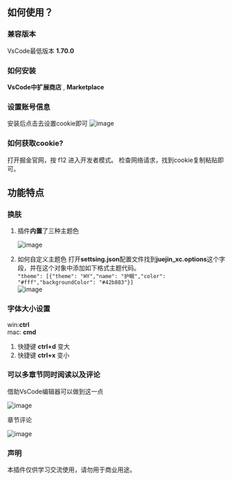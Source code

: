 ## 如何使用？

### 兼容版本
VsCode最低版本  **1.70.0**  

### 如何安装
**VsCode中扩展商店** , **Marketplace**  

### 设置账号信息  

安装后点击去设置cookie即可
![image](https://github.com/TZL128/juejin_xc/assets/52518549/ab3654ac-764c-4a84-898b-a9e61740a9e5)


### 如何获取cookie?
打开掘金官网，按 f12 进入开发者模式。 检查网络请求，找到cookie复制粘贴即可。

## 功能特点

### 换肤
1. 插件**内置**了三种主题色  

   ![image](https://user-images.githubusercontent.com/52518549/206610118-a04c1536-0133-4996-a3a2-2add8f1051f8.png)  

2. 如何自定义主题色
  打开**settsing.json**配置文件找到**juejin_xc.options**这个字段，并在这个对象中添加如下格式主题代码。  
  `"theme": [{"theme": "HY","name": "护眼","color": "#fff","backgroundColor": "#42b883"}]`  
  ![image](https://user-images.githubusercontent.com/52518549/206612919-4d6ffb7e-b42c-45c8-b9fe-b9df03916242.png)  
  
### 字体大小设置
win:**ctrl**  
mac: **cmd**
1. 快捷键 **ctrl+d** 变大
2. 快捷键 **ctrl+x** 变小

### 可以多章节同时阅读以及评论
借助VsCode编辑器可以做到这一点  

![image](https://github.com/TZL128/juejin_xc/assets/52518549/aa8fbde6-22a8-4ebf-9eac-b5140ed6f29b)



章节评论  

![image](https://github.com/TZL128/juejin_xc/assets/52518549/e774280e-31c5-44b4-aff7-2a0be99fafd3)


### 声明
本插件仅供学习交流使用，请勿用于商业用途。


  

